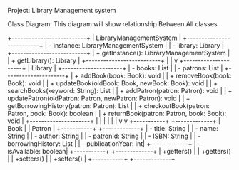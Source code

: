 Project: Library Management system 

Class Diagram: This diagram will show relationship Between All classes.

+--------------------------+
| LibraryManagementSystem  |
+--------------------------+
| - instance: LibraryManagementSystem |
| - library: Library         |
+--------------------------+
| + getInstance(): LibraryManagementSystem |
| + getLibrary(): Library    |
+--------------------------+
|
|
v
+---------------------+
|      Library        |
+---------------------+
| - books: List<Book>  |
| - patrons: List<Patron> |
+---------------------+
| + addBook(book: Book): void |
| + removeBook(book: Book): void |
| + updateBook(oldBook: Book, newBook: Book): void |
| + searchBooks(keyword: String): List<Book> |
| + addPatron(patron: Patron): void |
| + updatePatron(oldPatron: Patron, newPatron: Patron): void |
| + getBorrowingHistory(patron: Patron): List<Book> |
| + checkoutBook(patron: Patron, book: Book): boolean |
| + returnBook(patron: Patron, book: Book): void |
+---------------------+
|            |
|            |
|            |
v            v
+-----------+ +-------------+
|   Book    | |   Patron    |
+-----------+ +-------------+
| - title: String       | | - name: String |
| - author: String      | | - patronId: String |
| - ISBN: String        | | - borrowingHistory: List<Book> |
| - publicationYear: int| +-------------+
| - isAvailable: boolean|
+-----------+ +-------------+
| +getters() | | +getters() |
| +setters() | | +setters() |
+-----------+ +-------------+
